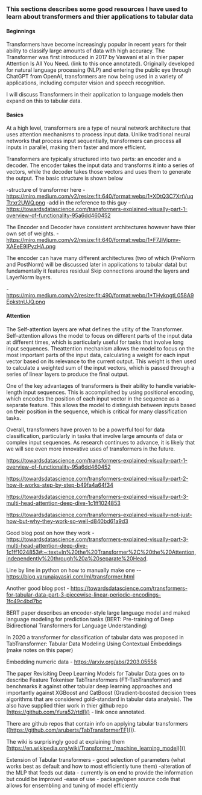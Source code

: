### This sections describes some good resources I have used to learn about transformers and thier applications to tabular data




#### Beginnings
Transformers have become increasingly popular in recent years for their ability to classify large amounts of data with high accuracy. The Transformer was first introduced in 2017 by Vaswani et al in thier paper Attention Is All You Need. (link to this once annotated). Originally developed for natural language processing (NLP) and entering the public eye through ChatGPT from OpenAI, transformers are now being used in a variety of applications, including computer vision and speech recognition.

I will discuss Transformers in their application to language models then expand on this to tabular data.

#### Basics

At a high level, transformers are a type of neural network architecture that uses attention mechanisms to process input data. Unlike traditional neural networks that process input sequentially, transformers can process all inputs in parallel, making them faster and more efficient.

Transformers are typically structured into two parts: an encoder and a decoder. The encoder takes the input data and transforms it into a series of vectors, while the decoder takes those vectors and uses them to generate the output. The basic structure is shown below


-structure of transformer here - https://miro.medium.com/v2/resize:fit:640/format:webp/1*XDtQ3C7XrtVuqTtrxr2UWQ.png
-add in the reference to this guy  - https://towardsdatascience.com/transformers-explained-visually-part-1-overview-of-functionality-95a6dd460452

The Encoder and Decoder have consistent architectures however have thier own set of weights. 
-https://miro.medium.com/v2/resize:fit:640/format:webp/1*F7JlVjpmv-XAEeE9IPyzHA.png

The encoder can have many different architectures (two of which (PreNorm and PostNorm) will be discussed later in applications to tabular data) but fundamentally it features residual Skip connections around the layers and LayerNorm layers.

-https://miro.medium.com/v2/resize:fit:490/format:webp/1*THykpgtL058A9EpkstnUJQ.png

#### Attention

The Self-attention layers are what defines the utlity of the Transformer. Self-attention allows the model to focus on different parts of the input data at different times, which is particularly useful for tasks that involve long input sequences. Theattention mechanism allows the model to focus on the most important parts of the input data, calculating a weight for each input vector based on its relevance to the current output. This weight is then used to calculate a weighted sum of the input vectors, which is passed through a series of linear layers to produce the final output.




One of the key advantages of transformers is their ability to handle variable-length input sequences. This is accomplished by using positional encoding, which encodes the position of each input vector in the sequence as a separate feature. This allows the model to distinguish between inputs based on their position in the sequence, which is critical for many classification tasks.



Overall, transformers have proven to be a powerful tool for data classification, particularly in tasks that involve large amounts of data or complex input sequences. As research continues to advance, it is likely that we will see even more innovative uses of transformers in the future.

















https://towardsdatascience.com/transformers-explained-visually-part-1-overview-of-functionality-95a6dd460452



https://towardsdatascience.com/transformers-explained-visually-part-2-how-it-works-step-by-step-b49fa4a64f34




https://towardsdatascience.com/transformers-explained-visually-part-3-multi-head-attention-deep-dive-1c1ff1024853



https://towardsdatascience.com/transformers-explained-visually-not-just-how-but-why-they-work-so-well-d840bd61a9d3







Good blog post on how they work - https://towardsdatascience.com/transformers-explained-visually-part-3-multi-head-attention-deep-dive-1c1ff1024853#:~:text=In%20the%20Transformer%2C%20the%20Attention,independently%20through%20a%20separate%20Head.

Line by line in python on how to manually make one  -- https://blog.varunajayasiri.com/ml/transformer.html

Another good blog post - https://towardsdatascience.com/transformers-for-tabular-data-part-3-piecewise-linear-periodic-encodings-1fc49c4bd7bc


BERT paper describes an encoder-style large language model and maked language modeling for prediction tasks (BERT: Pre-training of Deep Bidirectional Transformers for Language Understanding)





In 2020 a transformer for classification of tabular data was proposed in TabTransformer: Tabular Data Modeling Using Contextual Embeddings (make notes on this paper)

Embedding numeric data - https://arxiv.org/abs/2203.05556



The paper Revisiting Deep Learning Models for Tabular Data goes on to describe Feature Tokeniser TabTransformers (FT-TabTransformer) and benchmarks it against other tabular deep learning approaches and importantly against XGBoost and CatBoost (Gradient-boosted decision trees algorithms that are considered gold-standard in tabular data analysis). The also have supplied thier work in thier github repo [https://github.com/Yura52/rtdl]() - link once annotated.





There are github repos that contain info on applying tabular transformers ([https://github.com/aruberts/TabTransformerTF]()). 

The wiki is surprisingly good at explaining them [https://en.wikipedia.org/wiki/Transformer_(machine_learning_model)]()


Extension of Tabular transformers - good selection of parameters (what works best as default and how to most efficiently tune them)
-alteration of the MLP that feeds out data - currently is on end to provide the information but could be improved
-ease of use - package/open source code that allows for ensembling and tuning of model efficiently
